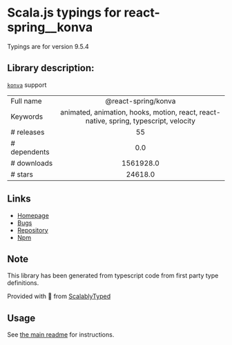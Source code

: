 
# Scala.js typings for react-spring__konva

Typings are for version 9.5.4

## Library description:
[`konva`](https://github.com/konvajs/konva) support

|                    |                 |
| ------------------ | :-------------: |
| Full name          | @react-spring/konva |
| Keywords           | animated, animation, hooks, motion, react, react-native, spring, typescript, velocity |
| # releases         | 55 |
| # dependents       | 0.0 |
| # downloads        | 1561928.0 |
| # stars            | 24618.0 |

## Links
- [Homepage](https://github.com/pmndrs/react-spring#readme)
- [Bugs](https://github.com/pmndrs/react-spring/issues)
- [Repository](https://github.com/pmndrs/react-spring)
- [Npm](https://www.npmjs.com/package/%40react-spring%2Fkonva)
    


## Note
This library has been generated from typescript code from first party type definitions.

Provided with :purple_heart: from [ScalablyTyped](https://github.com/oyvindberg/ScalablyTyped)

## Usage
See [the main readme](../../readme.md) for instructions.


